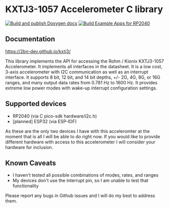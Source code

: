 # KXTJ3-1057 Accelerometer C library
[![Build and publish Doxygen docs](https://github.com/2bn-dev/kxtj3/actions/workflows/doxygen_publish.yml/badge.svg)](https://github.com/2bn-dev/kxtj3/actions/workflows/doxygen_publish.yml)
[![Build Example Apps for RP2040](https://github.com/2bn-dev/kxtj3/actions/workflows/cmake.yml/badge.svg)](https://github.com/2bn-dev/kxtj3/actions/workflows/cmake.yml)

## Documentation

https://2bn-dev.github.io/kxtj3/

This library implements the API for accessing the Rohm / Kionix KXTJ3-1057 Accelerometer. It implements all interfaces in the datasheet. It is a low cost, 3-axis accelerometer with I2C communication as well as an interrupt interface. It supports 8 bit, 12 bit, and 14 bit depths, +/- 2G, 4G, 8G, or 16G ranges, and many output data rates from 0.781 Hz to 1600 Hz. It provides extreme low power modes with wake-up interrupt configuration settings.

## Supported devices
 * RP2040 (via C pico-sdk hardware/i2c.h)
 * [planned] ESP32 (via ESP-IDF)

As these are the only two devices I have with this acceleromter at the moment that is all I will be able to do right now. If you would like to provide different hardware with access to this accelerometer I will consider your hardware for inclusion.

## Known Caveats

 * I haven't tested all possible combinations of modes, rates, and ranges
 * My devices don't use the interrupt pin, so I am unable to test that functionality

Please report any bugs in Github issues and I will do my best to address them.
